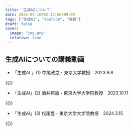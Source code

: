 ```yaml
---
title: '生成AIについて'
date: 2024-04-16T02:13:56+09:00
tags: ["生成AI", "YouTube", "講義"]
draft: false
cover:
  image: "img.png"
  relative: true
---
```


## 生成AIについての講義動画

- 「生成AI 」(1) 中尾政之・東京大学教授　2023.9.8

{{<youtube uN0eilnXl4E>}}

- 「生成AI」(2) 酒井邦嘉・東京大学大学院教授　2023.10.11

{{<youtube wz1-DOZoQt0>}}

- 「生成AI」(3) 松尾豊・東京大学大学院教授　2024.3.15

{{<youtube U9vhGvFxKu0>}}
